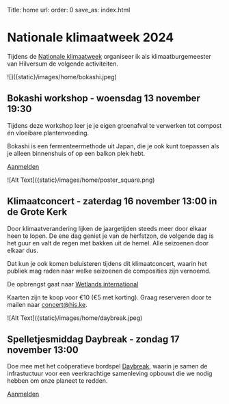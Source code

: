 Title: home
url:
order: 0
save_as: index.html

# Nationale klimaatweek 2024

Tijdens de [Nationale klimaatweek](https://nkw2024.nl/) organiseer ik als klimaatburgemeester van Hilversum de volgende activiteiten.

<side-block>
  <side-content>
![]({static}/images/home/bokashi.jpeg)
  </side-content>
</side-block>

## Bokashi workshop - woensdag 13 november 19:30

Tijdens deze workshop leer je je eigen groenafval te verwerken tot compost én vloeibare plantenvoeding.

​Bokashi is een fermenteermethode uit Japan, die je ook kunt toepassen als je alleen binnenshuis of op een balkon plek hebt.

[Aanmelden](https://lu.ma/yxwats99)

<side-block>
  <side-content>
![Alt Text]({static}/images/home/poster_square.png)
  </side-content>
</side-block>

## Klimaatconcert - zaterdag 16 november 13:00 in de Grote Kerk

Door klimaatverandering lijken de jaargetijden steeds meer door elkaar heen te lopen. De ene dag geniet je van de herfstzon, de volgende dag is het guur en valt de regen met bakken uit de hemel. Alle seizoenen door elkaar dus.

Dat kun je ook komen beluisteren tijdens dit klimaatconcert, waarin het publiek mag raden naar welke seizoenen de composities zijn vernoemd.

De opbrengst gaat naar [Wetlands international](https://www.wetlands.org/)

Kaarten zijn te koop voor €10 (€5 met korting). Graag reserveren door te mailen naar concert@his.ke.

<side-block>
  <side-content>
![Alt Text]({static}/images/home/daybreak.jpeg)
  </side-content>
</side-block>

## Spelletjesmiddag Daybreak - zondag 17 november 13:00

Doe mee met het coöperatieve bordspel [Daybreak](https://www.daybreakgame.org/), waarin je samen de infrastuctuur voor een veerkrachtige samenleving opbouwt die we nodig hebben om onze planeet te redden.

[Aanmelden](https://lu.ma/k3hheqae)

